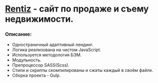 # [Rentiz](https://eugene-gif.github.io/Rentiz/) - сайт по продаже и съему недвижимости.


<h3>Описание:</h3>

- Одностраничный адаптивный лендинг.
- Логика реализована на чистом JavaScript. 
- Используется методология БЭМ.
- Модульность.
- Препроцессор SASS(Scss).
- Стили и скрипты скомпилированы и сжаты каждый в своём файле.
- Сборка проекта - Gulp.

